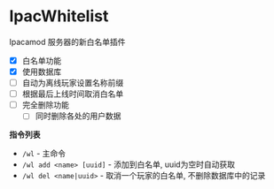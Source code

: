 # IpacWhitelist

Ipacamod 服务器的新白名单插件
- [x] 白名单功能
- [x] 使用数据库
- [ ] 自动为离线玩家设置名称前缀
- [ ] 根据最后上线时间取消白名单
- [ ] 完全删除功能
  - [ ] 同时删除各处的用户数据

**指令列表**
- `/wl` - 主命令
- `/wl add <name> [uuid]` - 添加到白名单, uuid为空时自动获取
- `/wl del <name|uuid>` - 取消一个玩家的白名单, 不删除数据库中的记录